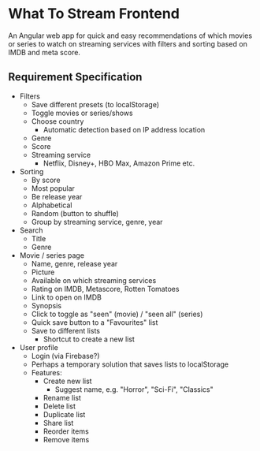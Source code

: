 # What To Stream Frontend
An Angular web app for quick and easy recommendations of which movies or series to watch on streaming services with filters and sorting based on IMDB and meta score.

## Requirement Specification
- Filters
  - Save different presets (to localStorage)
  - Toggle movies or series/shows
  - Choose country
    - Automatic detection based on IP address location
  - Genre
  - Score
  - Streaming service
    - Netflix, Disney+, HBO Max, Amazon Prime etc.
- Sorting
  - By score
  - Most popular
  - Be release year
  - Alphabetical
  - Random (button to shuffle)
  - Group by streaming service, genre, year
- Search
  - Title
  - Genre
- Movie / series page
  - Name, genre, release year
  - Picture
  - Available on which streaming services
  - Rating on IMDB, Metascore, Rotten Tomatoes
  - Link to open on IMDB
  - Synopsis
  - Click to toggle as "seen" (movie) / "seen all" (series)
  - Quick save button to a "Favourites" list
  - Save to different lists
    - Shortcut to create a new list
- User profile
  - Login (via Firebase?)
  - Perhaps a temporary solution that saves lists to localStorage
  - Features:
      - Create new list
        - Suggest name, e.g. "Horror", "Sci-Fi", "Classics"
      - Rename list
      - Delete list
      - Duplicate list
      - Share list
      - Reorder items
      - Remove items
